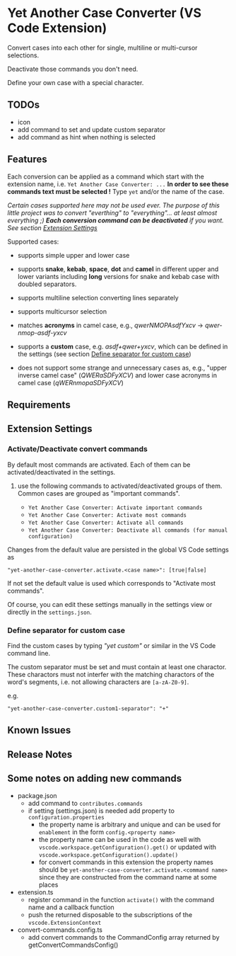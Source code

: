 # Yet Another Case Converter (VS Code Extension)

Convert cases into each other for single, multiline or multi-cursor selections.

Deactivate those commands you don't need.

Define your own case with a special character.


## TODOs

* icon
* add command to set and update custom separator
* add command as hint when nothing is selected


## Features

Each conversion can be applied as a command which start with the extension name, i.e. `Yet Another Case Converter: ...` **In order to see these commands text must be selected !** Type `yet` and/or the name of the case.

*Certain cases supported here may not be used ever. The purpose of this little project was to convert "everthing" to "everything"... at least almost everything ;) **Each conversion command can be deactivated** if you want. See section [Extension Settings](#extension-settings)*

Supported cases:
- supports simple upper and lower case

- supports **snake**, **kebab**, **space**, **dot** and **camel** in different upper and lower variants including **long** versions for snake and kebab case with doubled separators.

- supports multiline selection converting lines separately

- supports multicursor selection

- matches **acronyms** in camel case, e.g., *qwerNMOPAsdfYxcv* -> *qwer-nmop-asdf-yxcv*

- supports a **custom** case, e.g. *asdf+qwer+yxcv*, which can be defined in the settings (see section [Define separator for custom case](#define-separator-for-custom-case))

- does not support some strange and unnecessary cases as, e.g.,  "upper inverse camel case" (*QWERaSDFyXCV*) and lower case acronyms in camel case (*qWERnmopaSDFyXCV*)


## Requirements


## Extension Settings

### Activate/Deactivate convert commands

By default most commands are activated. Each of them can be activated/deactivated in the settings.

1) use the following commands to activated/deactivated groups of them. Common cases are grouped as "important commands".

    * `Yet Another Case Converter: Activate important commands`
    * `Yet Another Case Converter: Activate most commands`
    * `Yet Another Case Converter: Activate all commands`
    * `Yet Another Case Converter: Deactivate all commands (for manual configuration)`

Changes from the default value are persisted in the global VS Code settings as

    "yet-another-case-converter.activate.<case name>": [true|false]

If not set the default value is used which corresponds to "Activate most commands".

Of course, you can edit these settings manually in the settings view or directly in the `settings.json`.


### Define separator for custom case

Find the custom cases by typing *"yet custom"* or similar in the VS Code command line.

The custom separator must be set and must contain at least one charactor. These charactors must not interfer with the matching charactors of the word's segments, i.e. not allowing characters are `[a-zA-Z0-9]`.

e.g.

    "yet-another-case-converter.custom1-separator": "+"


## Known Issues

## Release Notes


## Some notes on adding new commands

* package.json
    * add command to `contributes.commands`
    * if setting (settings.json) is needed add property to `configuration.properties`
        * the property name is arbitrary and unique and can be used for `enablement` in the form `config.<property name>`
        * the property name can be used in the code as well with `vscode.workspace.getConfiguration().get()` or updated with `vscode.workspace.getConfiguration().update()`
        * for convert commands in this extension the property names should be `yet-another-case-converter.activate.<command name>` since they are constructed from the command name at some places
* extension.ts
    * register command in the function `activate()` with the command name and a callback function
    * push the returned disposable to the subscriptions of the `vscode.ExtensionContext`
* convert-commands.config.ts
    * add convert commands to the CommandConfig array returned by getConvertCommandsConfig()
